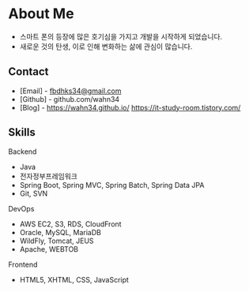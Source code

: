 # About Me
- 스마트 폰의 등장에 많은 호기심을 가지고 개발을 시작하게 되었습니다.
- 새로운 것의 탄생, 이로 인해 변화하는 삶에 관심이 많습니다.

## Contact
- [Email] - fbdhks34@gmail.com
- [Github] - github.com/wahn34
- [Blog] - https://wahn34.github.io/  https://it-study-room.tistory.com/

## Skills
Backend
- Java
- 전자정부프레임워크
- Spring Boot, Spring MVC, Spring Batch, Spring Data JPA
- Git, SVN

DevOps
- AWS EC2, S3, RDS, CloudFront
- Oracle, MySQL, MariaDB
- WildFly, Tomcat, JEUS
- Apache, WEBTOB

Frontend
- HTML5, XHTML, CSS, JavaScript


